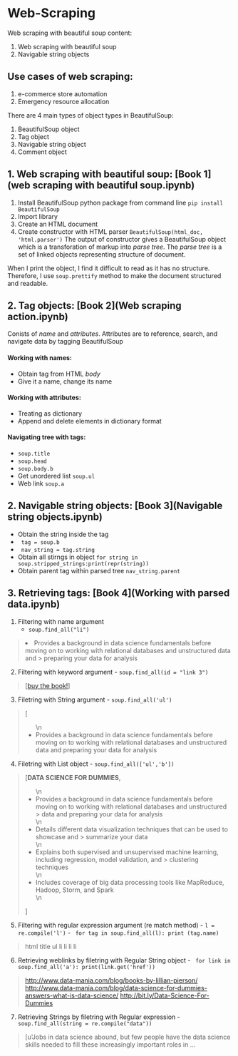 # Web-Scraping
Web scraping with beautiful soup content:

01. Web scraping with beautiful soup
02. Navigable string objects


## Use cases of web scraping:
1. e-commerce store automation
2. Emergency resource allocation

There are 4 main types of object types in BeautifulSoup:
1. BeautifulSoup object
2. Tag object
3. Navigable string object
4. Comment object

## 1. Web scraping with beautiful soup: [Book 1](web scraping with beautiful soup.ipynb)
  1. Install BeautifulSoup python package from command line ```pip install BeautifulSoup```
  2. Import library
  3. Create an HTML document
  4. Create constructor with HTML parser ```BeautifulSoup(html_doc, 'html.parser')```
The output of constructor gives a BeautifulSoup object which is a transforation of markup into *parse tree*. The *parse tree* is a set of linked objects representing structure of document.

When I print the object, I find it difficult to read as it has no structure. Therefore, I use ```soup.prettify``` method to make the document structured and readable.

## 2. Tag objects: [Book 2](Web scraping action.ipynb)
Conists of *name* and *attributes*. Attributes are to reference, search, and navigate data by tagging BeautifulSoup
#### Working with names:
  - Obtain tag from HTML *body*
  - Give it a name, change its name
#### Working with attributes:
  - Treating as dictionary
  - Append and delete elements in dictionary format
#### Navigating tree with tags:
  - ```soup.title```
  - ```soup.head```
  - ```soup.body.b```
  - Get unordered list ```soup.ul```
  - Web link ```soup.a```
 
## 2. Navigable string objects: [Book 3](Navigable string objects.ipynb)
  - Obtain the string inside the tag
  - ``` tag = soup.b```
  - ``` nav_string = tag.string```
  - Obtain all stirngs in object ```for string in soup.stripped_strings:print(repr(string))```
  - Obtain parent tag within parsed tree ```nav_string.parent```
  
## 3. Retrieving tags: [Book 4](Working with parsed data.ipynb)
  1. Filtering with name argument
     - ```soup.find_all("li")```
     
  > <li>Provides a background in data science fundamentals before moving on to working with relational databases and unstructured data and   > preparing your data for analysis</li>
  
  2. Filtering with keyword argument
    - ```soup.find_all(id = "link 3")```
  > [<a class="preview" href="http://bit.ly/Data-Science-For-Dummies" id="link 3">buy the book!</a>]
  
  3. Filetring with String argument
    - ```soup.find_all('ul')```
  > [<ul>\n<li>Provides a background in data science fundamentals before moving on to working with relational databases and unstructured
  > data and preparing your data for analysis</li>
  
  4. Filetring with List object
    - ```soup.find_all(['ul','b'])```
  > [<b>DATA SCIENCE FOR DUMMIES</b>,
  > <ul>\n<li>Provides a background in data science fundamentals before moving on to working with relational databases and unstructured     > data and preparing your data for analysis</li>\n<li>Details different data visualization techniques that can be used to showcase and     > summarize your data</li>\n<li>Explains both supervised and unsupervised machine learning, including regression, model validation, and   > clustering techniques</li>\n<li>Includes coverage of big data processing tools like MapReduce, Hadoop, Storm, and Spark</li>\n</ul>]
  
  5. Filtering with regular expression argument (re match method)
    - ```l = re.compile('l')```
    - ``` for tag in soup.find_all(l): print (tag.name)```
  > html
  > title
  > ul
  > li
  > li
  > li
  > li
  6. Retrieving weblinks by filetring with Regular String object
    - ``` for link in soup.find_all('a'): print(link.get('href'))```
  > http://www.data-mania.com/blog/books-by-lillian-pierson/
  > http://www.data-mania.com/blog/data-science-for-dummies-answers-what-is-data-science/
  > http://bit.ly/Data-Science-For-Dummies
  
  7. Retrieving Strings by filetring with Regular expression
    - ``` soup.find_all(string = re.compile("data"))```
  > [u'Jobs in data science abound, but few people have the data science skills needed to fill these increasingly important roles in ...
